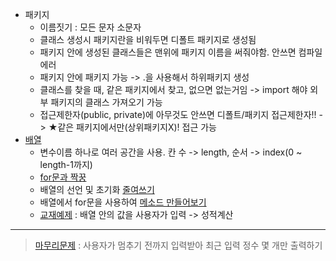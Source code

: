 - 패키지
  - 이름짓기 : 모든 문자 소문자
  - 클래스 생성시 패키지란을 비워두면 디폴트 패키지로 생성됨
  - 패키지 안에 생성된 클래스들은 맨위에 패키지 이름을 써줘야함. 안쓰면 컴파일에러
  - 패키지 안에 패키지 가능 -> .을 사용해서 하위패키지 생성
  - 클래스를 찾을 때, 같은 패키지에서 찾고, 없으면 없는거임 -> import 해야 외부 패키지의 클래스 가져오기 가능
  - 접근제한자(public, private)에 아무것도 안쓰면 디폴트/패키지 접근제한자!! -> ★같은 패키지에서만(상위패키지X)! 접근 가능
- [배열](Java/workspace/220607-01_array/src/Main1.java)
  - 변수이름 하나로 여러 공간을 사용. 칸 수 -> length, 순서 -> index(0 ~ length-1까지)
  - [for문과 짝꿍](Java/workspace/220607-01_array/src/Main2.java)
  - 배열의 선언 및 초기화 [줄여쓰기](Java/workspace/220607-01_array/src/Main3.java)
  - 배열에서 for문을 사용하여 [메소드 만들어보기](Java/workspace/220607-01_array/src/Main4.java)
  - [교재예제](Java/workspace/220607-01_array/src/ArrayTest1.java)
	: 배열 안의 값을 사용자가 입력 -> 성적계산
 ----
 > [마무리문제](Java/workspace/220607-01_array/src/Main5.java)
 > : 사용자가 멈추기 전까지 입력받아 최근 입력 정수 몇 개만 출력하기

